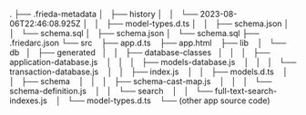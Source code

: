 .
├── .frieda-metadata
│   ├── history
│   │   └── 2023-08-06T22:46:08.925Z
│   │   ├── model-types.d.ts
│   │   ├── schema.json
│   │   └── schema.sql
│   ├── schema.json
│   └── schema.sql
├── .friedarc.json
└── src
   ├── app.d.ts
   ├── app.html
   ├── lib
   │   └── db
  │   ├── generated
  │   │   ├── database-classes
  │   │   │   ├── application-database.js
   │   │   │   ├── models-database.js
   │   │   │   └── transaction-database.js
   │   │   ├── index.js
   │   │   ├── models.d.ts
   │   │   ├── schema
   │   │   │   ├── schema-cast-map.js
   │   │   │   └── schema-definition.js
   │   │   └── search
   │   │   └── full-text-search-indexes.js
   │   └── model-types.d.ts
   └── (other app source code)
